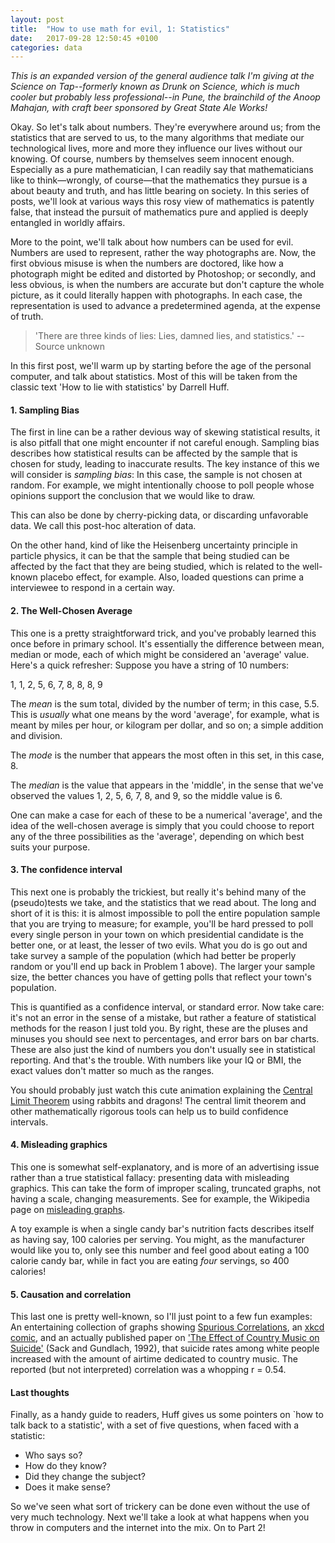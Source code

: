 ```yaml
---
layout: post
title:  "How to use math for evil, 1: Statistics"
date:   2017-09-28 12:50:45 +0100
categories: data
---
```


*This is an expanded version of the general audience talk I'm giving at the Science on Tap--formerly known as Drunk on Science, which is much cooler but probably less professional--in Pune, the brainchild of the Anoop Mahajan, with craft beer sponsored by Great State Ale Works!*

Okay. So let's talk about numbers. They're everywhere around us; from the statistics that are served to us, to the many algorithms that mediate our technological lives, more and more they influence our lives without our knowing. Of course, numbers by themselves seem innocent enough. Especially as a pure mathematician, I can readily say that mathematicians like to think—wrongly, of course—that the mathematics they pursue is a about beauty and truth, and has little bearing on society. In this series of posts, we'll look at various ways this rosy view of mathematics is patently false, that instead the pursuit of mathematics pure and applied is deeply entangled in worldly affairs.

More to the point, we'll talk about how numbers can be used for evil. Numbers are used to represent, rather the way photographs are. Now, the first obvious misuse is when the numbers are doctored, like how a photograph might be edited and distorted by Photoshop; or secondly, and less obvious, is when the numbers are accurate but don't capture the whole picture, as it could literally happen with photographs. In each case, the representation is used to advance a predetermined agenda, at the expense of truth.

> 'There are three kinds of lies: Lies, damned lies, and statistics.' -- Source unknown

In this first post, we'll warm up by starting before the age of the personal computer, and talk about statistics. Most of this will be taken from the classic text 'How to lie with statistics' by Darrell Huff.

#### 1. Sampling Bias

The first in line can be a rather devious way of skewing statistical results, it is also pitfall that one might encounter if not careful enough. Sampling bias describes how statistical results can be affected by the sample that is chosen for study, leading to inaccurate results. The key instance of this we will consider is *sampling bias*: In this case, the sample is not chosen at random. For example, we might intentionally choose to poll people whose opinions support the conclusion that we would like to draw.

This can also be done by cherry-picking data, or discarding unfavorable data. We call this post-hoc alteration of data.

On the other hand, kind of like the Heisenberg uncertainty principle in particle physics, it can be that the sample that being studied can be affected by the fact that they are being studied, which is related to the well-known placebo effect, for example. Also, loaded questions can prime a interviewee to respond in a certain way.

#### 2. The Well-Chosen Average

This one is a pretty straightforward trick, and you've probably learned this once before in primary school. It's essentially the difference between mean, median or mode, each of which might be considered an 'average' value. Here's a quick refresher: Suppose you have a string of 10 numbers:

1, 1, 2, 5, 6, 7, 8, 8, 8, 9

The *mean* is the sum total, divided by the number of term; in this case, 5.5. This is *usually* what one means by the word 'average', for example, what is meant by miles per hour, or kilogram per dollar, and so on; a simple addition and division.

The *mode* is the number that appears the most often in this set, in this case, 8.

The *median* is the value that appears in the 'middle', in the sense that we've observed the values 1, 2, 5, 6, 7, 8, and 9, so the middle value is 6.

One can make a case for each of these to be a numerical 'average', and the idea of the well-chosen average is simply that you could choose to report any of the three possibilities as the 'average', depending on which best suits your purpose.

#### 3. The confidence interval

This next one is probably the trickiest, but really it's behind many of the (pseudo)tests we take, and the statistics that we read about. The long and short of it is this: it is almost impossible to poll the entire population sample that you are trying to measure; for example, you'll be hard pressed to poll every single person in your town on which presidential candidate is the better one, or at least, the lesser of two evils. What you do is go out and take survey a sample of the population (which had better be properly random or you'll end up back in Problem 1 above). The larger your sample size, the better chances you have of getting polls that reflect your town's population.

This is quantified as a confidence interval, or standard error. Now take care: it's not an error in the sense of a mistake, but rather a feature of statistical methods for the reason I just told you. By right, these are the pluses and minuses you should see next to percentages, and error bars on bar charts. These are also just the kind of numbers you don't usually see in statistical reporting. And that's the trouble. With numbers like your IQ or BMI, the exact values don't matter so much as the ranges. 

You should probably just watch this cute animation explaining the [Central Limit Theorem](http://www.nytimes.com/2013/09/24/science/as-normal-as-rabbits-weights-and-dragons-wings.html) using rabbits and dragons! The central limit theorem and other mathematically rigorous tools can help us to build confidence intervals.

#### 4. Misleading graphics

This one is somewhat self-explanatory, and is more of an advertising issue rather than a true statistical fallacy: presenting data with misleading graphics. This can take the form of improper scaling, truncated graphs, not having a scale, changing measurements. See for example, the Wikipedia page on [misleading graphs](https://en.wikipedia.org/wiki/Misleading_graph).

A toy example is when a single candy bar's nutrition facts describes itself as having say, 100 calories per serving. You might, as the manufacturer would like you to, only see this number and feel good about eating a 100 calorie candy bar, while in fact you are eating *four* servings, so 400 calories!

#### 5. Causation and correlation

This last one is pretty well-known, so I'll just point to a few fun examples: An entertaining collection of graphs showing [Spurious Correlations](http://www.tylervigen.com/spurious-correlations), an [xkcd comic](https://xkcd.com/552/), and an actually published paper on ['The Effect of Country Music on Suicide'](http://comp.uark.edu/~ches/CountryMusic_Suicide.pdf) (Sack and Gundlach, 1992), that suicide rates among white people increased with the amount of airtime dedicated to country music. The reported (but not interpreted) correlation was a whopping r = 0.54.

#### Last thoughts

Finally, as a handy guide to readers, Huff gives us some pointers on `how to talk back to a statistic', with a set of five questions, when faced with a statistic: 

- Who says so?
- How do they know?
- Did they change the subject?
- Does it make sense? 

So we've seen what sort of trickery can be done even without the use of very much technology. Next we'll take a look at what happens when you throw in computers and the internet into the mix. On to Part 2!